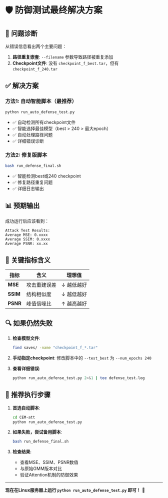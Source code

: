 # 🛡️ 防御测试最终解决方案

## 🔧 问题诊断
从错误信息看出两个主要问题：
1. **路径重复嵌套**: `--filename` 参数导致路径被重复添加
2. **Checkpoint文件**: 没有 `checkpoint_f_best.tar`，但有 `checkpoint_f_240.tar`

## ✅ 解决方案

### **方法1: 自动智能脚本（最推荐）**
```bash
python run_auto_defense_test.py
```
- ✅ 自动检测所有checkpoint文件
- ✅ 智能选择最佳模型（best > 240 > 最大epoch）
- ✅ 自动处理路径问题
- ✅ 详细错误诊断

### **方法2: 修复版脚本**
```bash 
bash run_defense_final.sh
```
- ✅ 智能检测best或240 checkpoint
- ✅ 修复路径重复问题
- ✅ 详细日志输出

## 📊 预期输出

成功运行后应该看到：
```
Attack Test Results:
Average MSE: 0.xxxx
Average SSIM: 0.xxxx  
Average PSNR: xx.xx
```

## 🎯 关键指标含义

| 指标 | 含义 | 理想值 |
|------|------|---------|
| **MSE** | 攻击重建误差 | ↓ 越低越好 |
| **SSIM** | 结构相似度 | ↓ 越低越好 |
| **PSNR** | 峰值信噪比 | ↑ 越高越好 |

## 🔍 如果仍然失败

1. **检查模型文件**:
   ```bash
   find saves/ -name "checkpoint_f_*.tar"
   ```

2. **手动指定checkpoint**:
   修改脚本中的 `--test_best` 为 `--num_epochs 240`

3. **查看详细错误**:
   ```bash
   python run_auto_defense_test.py 2>&1 | tee defense_test.log
   ```

## 🚀 推荐执行步骤

1. **首选自动脚本**:
   ```bash
   cd CEM-att
   python run_auto_defense_test.py
   ```

2. **如果失败，尝试备用脚本**:
   ```bash
   bash run_defense_final.sh
   ```

3. **检查结果**:
   - 查看MSE、SSIM、PSNR数值
   - 与原始GMM版本对比
   - 验证Attention机制的防御效果

---

**现在在Linux服务器上运行 `python run_auto_defense_test.py` 即可！** 🎯
